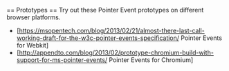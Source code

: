 == Prototypes ==
Try out these Pointer Event prototypes on different browser platforms.

* [https://msopentech.com/blog/2013/02/21/almost-there-last-call-working-draft-for-the-w3c-pointer-events-specification/ Pointer Events for Webkit]
* [http://appendto.com/blog/2013/02/prototype-chromium-build-with-support-for-ms-pointer-events/ Pointer Events for Chromium]